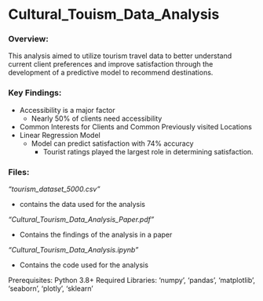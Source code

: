 # Cultural_Touism_Data_Analysis

### Overview: 
This analysis aimed to utilize tourism travel data to better understand current client preferences and improve satisfaction through the development of a predictive model to recommend destinations.

### Key Findings:
* Accessibility is a major factor
  * Nearly 50% of clients need accessibility
* Common Interests for Clients and Common Previously visited Locations
* Linear Regression Model
  * Model can predict satisfaction with 74% accuracy
    * Tourist ratings played the largest role in determining satisfaction.

### Files:
*“tourism_dataset_5000.csv”*
* contains the data used for the analysis

*“Cultural_Tourism_Data_Analysis_Paper.pdf”*
* Contains the findings of the analysis in a paper

*“Cultural_Tourism_Data_Analysis.ipynb”*
* Contains the code used for the analysis

Prerequisites:
Python 3.8+ Required Libraries: ‘numpy’, ‘pandas’, ‘matplotlib’, ‘seaborn’, ‘plotly’, ‘sklearn’

